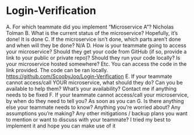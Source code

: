 # Login-Verification

A. For which teammate did you implement “Microservice A”?
  Nicholas Tolman
B. What is the current status of the microservice? Hopefully, it’s done!
  It is done
C. If the microservice isn’t done, which parts aren’t done and when will they be done?
  N/A
D. How is your teammate going to access your microservice? Should they get your code from GitHub (if so, provide a link to your public or private repo)? Should they run your code locally? Is your microservice hosted somewhere? Etc.
  You can access the code in the link provided. The code can be ran locally.
  https://github.com/ScoobyJoo/Login-Verification
E. If your teammate cannot access/call YOUR microservice, what should they do? Can you be available to help them? What’s your availability?
  Contact me if anything needs to be fixed
F. If your teammate cannot access/call your microservice, by when do they need to tell you?
  As soon as you can
G. Is there anything else your teammate needs to know? Anything you’re worried about? Any assumptions you’re making? Any other mitigations / backup plans you want to mention or want to discuss with your teammate?
  I tried my best to implement it and hope you can make use of it
